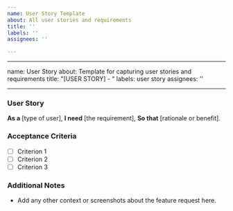 ```yaml
---
name: User Story Template
about: All user stories and requirements
title: ''
labels: ''
assignees: ''

---
```


---
name: User Story
about: Template for capturing user stories and requirements
title: "[USER STORY] - "
labels: user story
assignees: ''

---

### User Story
**As a** [type of user],
**I need** [the requirement],
**So that** [rationale or benefit].

### Acceptance Criteria
- [ ] Criterion 1
- [ ] Criterion 2
- [ ] Criterion 3

### Additional Notes
- Add any other context or screenshots about the feature request here.
